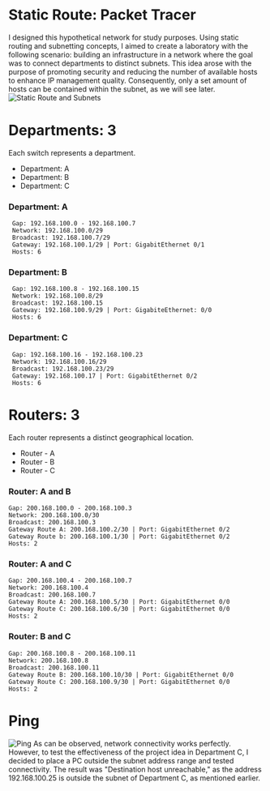 # Static Route: Packet Tracer
I designed this hypothetical network for study purposes. Using static routing and subnetting concepts, I aimed to create a laboratory with the following scenario: building an infrastructure in a network where the goal was to connect departments to distinct subnets. This idea arose with the purpose of promoting security and reducing the number of available hosts to enhance IP management quality. Consequently, only a set amount of hosts can be contained within the subnet, as we will see later.
![Static Route and Subnets](https://github.com/Raffsway/Packet-Tracer-RIP/assets/145021073/e1062e8e-dc57-44e3-9d07-0d297e168722)
# Departments: 3
Each switch represents a department.
- Department: A
- Department: B
- Department: C
### Department: A		   
     Gap: 192.168.100.0 - 192.168.100.7          
     Network: 192.168.100.0/29
     Broadcast: 192.168.100.7/29
     Gateway: 192.168.100.1/29 | Port: GigabitEthernet 0/1
     Hosts: 6
     
### Department: B
     Gap: 192.168.100.8 - 192.168.100.15
     Network: 192.168.100.8/29
     Broadcast: 192.168.100.15
     Gateway: 192.168.100.9/29 | Port: GigabiteEthernet: 0/0
     Hosts: 6
     
### Department: C
     Gap: 192.168.100.16 - 192.168.100.23
     Network: 192.168.100.16/29
     Broadcast: 192.168.100.23/29
     Gateway: 192.168.100.17 | Port: GigabitEthernet 0/2
     Hosts: 6
     
# Routers: 3
Each router represents a distinct geographical location.
- Router - A
- Router - B
- Router - C
### Router: A and B
    Gap: 200.168.100.0 - 200.168.100.3
    Network: 200.168.100.0/30
    Broadcast: 200.168.100.3
    Gateway Route A: 200.168.100.2/30 | Port: GigabitEthernet 0/2
    Gateway Route b: 200.168.100.1/30 | Port: GigabitEthernet 0/2
    Hosts: 2

### Router: A and C
    Gap: 200.168.100.4 - 200.168.100.7
    Network: 200.168.100.4
    Broadcast: 200.168.100.7
    Gateway Route A: 200.168.100.5/30 | Port: GigabitEthernet 0/0
    Gateway Route C: 200.168.100.6/30 | Port: GigabitEthernet 0/0
    Hosts: 2
    
###  Router: B and C
    Gap: 200.168.100.8 - 200.168.100.11
    Network: 200.168.100.8
    Broadcast: 200.168.100.11
    Gateway Route B: 200.168.100.10/30 | Port: GigabitEthernet 0/0
    Gateway Route C: 200.168.100.9/30 | Port: GigabitEthernet 0/0
    Hosts: 2

# Ping
![Ping](https://github.com/Raffsway/Packet-Tracer-RIP/assets/145021073/780cf92f-6e5c-49df-9e02-6da55d8cb2f0)
As can be observed, network connectivity works perfectly. However, to test the effectiveness of the project idea in Department C, I decided to place a PC outside the subnet address range and tested connectivity. The result was "Destination host unreachable," as the address 192.168.100.25 is outside the subnet of Department C, as mentioned earlier.
